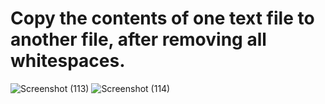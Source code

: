 #  Copy the contents of one text file to another file, after removing all whitespaces.

![Screenshot (113)](https://github.com/user-attachments/assets/b94bf7aa-0adc-449c-b270-6a4d13bac093)
![Screenshot (114)](https://github.com/user-attachments/assets/1dce0295-f19d-4faf-88d2-d5d1698db3dd)

